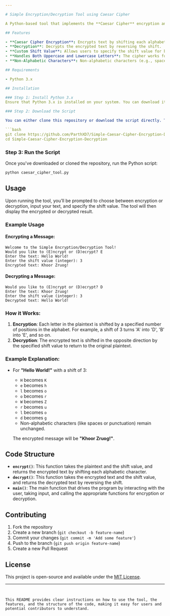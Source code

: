 ```yaml
---

# Simple Encryption/Decryption Tool using Caesar Cipher

A Python-based tool that implements the **Caesar Cipher** encryption and decryption algorithm. The tool allows users to encrypt or decrypt messages by shifting characters in the alphabet by a user-defined value.

## Features

- **Caesar Cipher Encryption**: Encrypts text by shifting each alphabetic character by a specified number.
- **Decryption**: Decrypts the encrypted text by reversing the shift.
- **Custom Shift Value**: Allows users to specify the shift value for both encryption and decryption.
- **Handles Both Uppercase and Lowercase Letters**: The cipher works for both uppercase and lowercase letters.
- **Non-Alphabetic Characters**: Non-alphabetic characters (e.g., spaces, punctuation) remain unchanged during encryption and decryption.

## Requirements

- Python 3.x

## Installation

### Step 1: Install Python 3.x
Ensure that Python 3.x is installed on your system. You can download it from [python.org](https://www.python.org/downloads/).

### Step 2: Download the Script

You can either clone this repository or download the script directly. To clone the repository:

```bash
git clone https://github.com/ParthXD7/Simple-Caesar-Cipher-Encryption-Decryption.git
cd Simple-Caesar-Cipher-Encryption-Decryption
```

### Step 3: Run the Script

Once you've downloaded or cloned the repository, run the Python script:

```bash
python caesar_cipher_tool.py
```

## Usage

Upon running the tool, you’ll be prompted to choose between encryption or decryption, input your text, and specify the shift value. The tool will then display the encrypted or decrypted result.

### Example Usage

#### Encrypting a Message:
```plaintext
Welcome to the Simple Encryption/Decryption Tool!
Would you like to (E)ncrypt or (D)ecrypt? E
Enter the text: Hello World!
Enter the shift value (integer): 3
Encrypted text: Khoor Zruog!
```

#### Decrypting a Message:
```plaintext
Would you like to (E)ncrypt or (D)ecrypt? D
Enter the text: Khoor Zruog!
Enter the shift value (integer): 3
Decrypted text: Hello World!
```

### How it Works:

1. **Encryption**: Each letter in the plaintext is shifted by a specified number of positions in the alphabet. For example, a shift of 3 turns 'A' into 'D', 'B' into 'E', and so on.
2. **Decryption**: The encrypted text is shifted in the opposite direction by the specified shift value to return to the original plaintext.

### Example Explanation:
- For **"Hello World!"** with a shift of 3:
  - `H` becomes `K`
  - `e` becomes `h`
  - `l` becomes `o`
  - `o` becomes `r`
  - `W` becomes `Z`
  - `r` becomes `u`
  - `l` becomes `o`
  - `d` becomes `g`
  - Non-alphabetic characters (like spaces or punctuation) remain unchanged.
  
  The encrypted message will be **"Khoor Zruog!"**.

## Code Structure

- **`encrypt()`**: This function takes the plaintext and the shift value, and returns the encrypted text by shifting each alphabetic character.
- **`decrypt()`**: This function takes the encrypted text and the shift value, and returns the decrypted text by reversing the shift.
- **`main()`**: The main function that drives the program by interacting with the user, taking input, and calling the appropriate functions for encryption or decryption.

## Contributing

1. Fork the repository
2. Create a new branch (`git checkout -b feature-name`)
3. Commit your changes (`git commit -m 'Add some feature'`)
4. Push to the branch (`git push origin feature-name`)
5. Create a new Pull Request

## License

This project is open-source and available under the [MIT License](LICENSE).

---
```


This README provides clear instructions on how to use the tool, the features, and the structure of the code, making it easy for users and potential contributors to understand.
